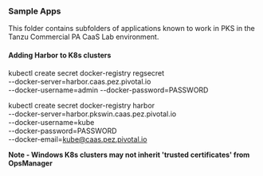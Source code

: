 ### Sample Apps

This folder contains subfolders of applications known to work in PKS in the Tanzu Commercial PA CaaS Lab environment.


#### Adding Harbor to K8s clusters

kubectl create secret  docker-registry regsecret \
--docker-server=harbor.caas.pez.pivotal.io \
--docker-username=admin --docker-password=PASSWORD

kubectl create secret docker-registry harbor \
--docker-server=harbor.pkswin.caas.pez.pivotal.io \
--docker-username=kube \
--docker-password=PASSWORD \
--docker-email=kube@caas.pez.pivotal.io

**Note - Windows K8s clusters may not inherit 'trusted certificates' from OpsManager**

